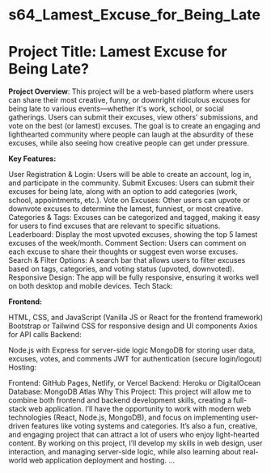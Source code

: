 # s64_Lamest_Excuse_for_Being_Late

# Project Title: Lamest Excuse for Being Late?

**Project Overview**: This project will be a web-based platform where users can share their most creative, funny, or downright ridiculous excuses for being late to various events—whether it's work, school, or social gatherings. Users can submit their excuses, view others' submissions, and vote on the best (or lamest) excuses. The goal is to create an engaging and lighthearted community where people can laugh at the absurdity of these excuses, while also seeing how creative people can get under pressure.

**Key Features:**

User Registration & Login: Users will be able to create an account, log in, and participate in the community. Submit Excuses: Users can submit their excuses for being late, along with an option to add categories (work, school, appointments, etc.). Vote on Excuses: Other users can upvote or downvote excuses to determine the lamest, funniest, or most creative. Categories & Tags: Excuses can be categorized and tagged, making it easy for users to find excuses that are relevant to specific situations. Leaderboard: Display the most upvoted excuses, showing the top 5 lamest excuses of the week/month. Comment Section: Users can comment on each excuse to share their thoughts or suggest even worse excuses. Search & Filter Options: A search bar that allows users to filter excuses based on tags, categories, and voting status (upvoted, downvoted). Responsive Design: The app will be fully responsive, ensuring it works well on both desktop and mobile devices. Tech Stack:

**Frontend:**

HTML, CSS, and JavaScript (Vanilla JS or React for the frontend framework) Bootstrap or Tailwind CSS for responsive design and UI components Axios for API calls Backend:

Node.js with Express for server-side logic MongoDB for storing user data, excuses, votes, and comments JWT for authentication (secure login/logout) Hosting:

Frontend: GitHub Pages, Netlify, or Vercel Backend: Heroku or DigitalOcean Database: MongoDB Atlas Why This Project: This project will allow me to combine both frontend and backend development skills, creating a full-stack web application. I’ll have the opportunity to work with modern web technologies (React, Node.js, MongoDB), and focus on implementing user-driven features like voting systems and categories. It’s also a fun, creative, and engaging project that can attract a lot of users who enjoy light-hearted content. By working on this project, I’ll develop my skills in web design, user interaction, and managing server-side logic, while also learning about real-world web application deployment and hosting.
...